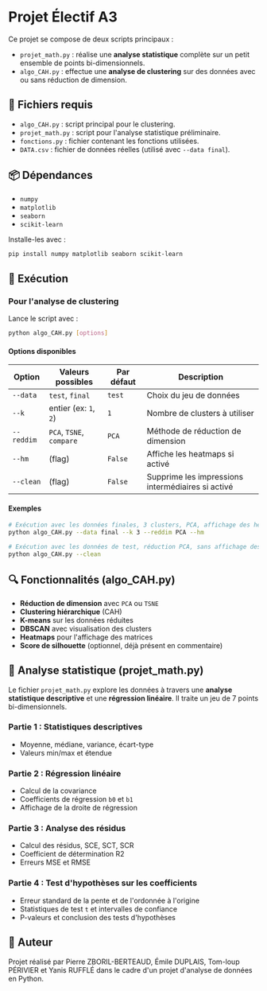 # Projet Électif A3

Ce projet se compose de deux scripts principaux :

* `projet_math.py` : réalise une **analyse statistique** complète sur un petit ensemble de points bi-dimensionnels.
* `algo_CAH.py` : effectue une **analyse de clustering** sur des données avec ou sans réduction de dimension.

## 📁 Fichiers requis

* `algo_CAH.py` : script principal pour le clustering.
* `projet_math.py` : script pour l'analyse statistique préliminaire.
* `fonctions.py` : fichier contenant les fonctions utilisées.
* `DATA.csv` : fichier de données réelles (utilisé avec `--data final`).

## 📦 Dépendances

* `numpy`
* `matplotlib`
* `seaborn`
* `scikit-learn`

Installe-les avec :

```bash
pip install numpy matplotlib seaborn scikit-learn
```

## 🚀 Exécution

### Pour l'analyse de clustering

Lance le script avec :

```bash
python algo_CAH.py [options]
```

#### Options disponibles

| Option     | Valeurs possibles        | Par défaut | Description                                       |
| ---------- | ------------------------ | ---------- | ------------------------------------------------- |
| `--data`   | `test`, `final`          | `test`     | Choix du jeu de données                           |
| `--k`      | entier (ex: `1`, `2`)    | `1`        | Nombre de clusters à utiliser                     |
| `--reddim` | `PCA`, `TSNE`, `compare` | `PCA`      | Méthode de réduction de dimension                 |
| `--hm`     | (flag)                   | `False`    | Affiche les heatmaps si activé                    |
| `--clean`  | (flag)                   | `False`    | Supprime les impressions intermédiaires si activé |

#### Exemples

```bash
# Exécution avec les données finales, 3 clusters, PCA, affichage des heatmaps
python algo_CAH.py --data final --k 3 --reddim PCA --hm

# Exécution avec les données de test, réduction PCA, sans affichage des étapes
python algo_CAH.py --clean
```

## 🔍 Fonctionnalités (algo\_CAH.py)

* **Réduction de dimension** avec `PCA` ou `TSNE`
* **Clustering hiérarchique** (CAH)
* **K-means** sur les données réduites
* **DBSCAN** avec visualisation des clusters
* **Heatmaps** pour l'affichage des matrices
* **Score de silhouette** (optionnel, déjà présent en commentaire)

## 🧪 Analyse statistique (projet\_math.py)

Le fichier `projet_math.py` explore les données à travers une **analyse statistique descriptive** et une **régression linéaire**. Il traite un jeu de 7 points bi-dimensionnels.

### Partie 1 : Statistiques descriptives

* Moyenne, médiane, variance, écart-type
* Valeurs min/max et étendue

### Partie 2 : Régression linéaire

* Calcul de la covariance
* Coefficients de régression `b0` et `b1`
* Affichage de la droite de régression

### Partie 3 : Analyse des résidus

* Calcul des résidus, SCE, SCT, SCR
* Coefficient de détermination R2
* Erreurs MSE et RMSE

### Partie 4 : Test d'hypothèses sur les coefficients

* Erreur standard de la pente et de l'ordonnée à l'origine
* Statistiques de test `t` et intervalles de confiance
* P-valeurs et conclusion des tests d'hypothèses

## 📄 Auteur

Projet réalisé par Pierre ZBORIL-BERTEAUD, Émile DUPLAIS, Tom-loup PÉRIVIER et Yanis RUFFLÉ dans le cadre d'un projet d'analyse de données en Python.

